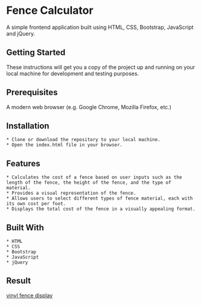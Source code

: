 # Fence Calculator
A simple frontend application built using HTML, CSS, Bootstrap, JavaScript and jQuery.

## Getting Started
These instructions will get you a copy of the project up and running on your 
local machine for development and testing purposes.

## Prerequisites
A modern web browser (e.g. Google Chrome, Mozilla Firefox, etc.)
## Installation
    * Clone or download the repository to your local machine.
    * Open the index.html file in your browser.
## Features
    * Calculates the cost of a fence based on user inputs such as the length of the fence, the height of the fence, and the type of material.
    * Provides a visual representation of the fence.
    * Allows users to select different types of fence material, each with its own cost per foot.
    * Displays the total cost of the fence in a visually appealing format.
## Built With
    * HTML
    * CSS
    * Bootstrap
    * JavaScript
    * jQuery

## Result
[vinyl fence display](result/vinyl.png)

